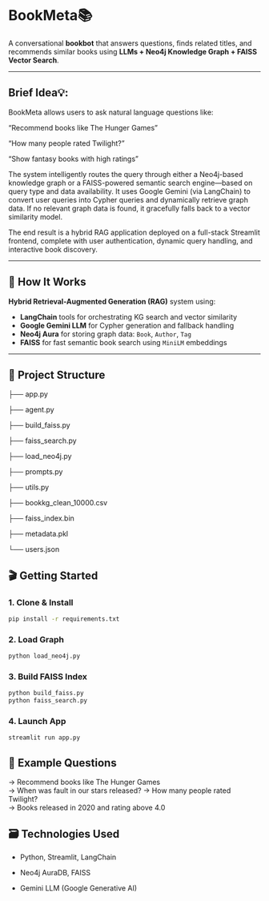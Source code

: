 # BookMeta📚
A conversational **bookbot** that answers questions, finds related titles, and recommends similar books using **LLMs + Neo4j Knowledge Graph + FAISS Vector Search**.

---

## Brief Idea💡:
BookMeta allows users to ask natural language questions like:

  “Recommend books like The Hunger Games”
  
  “How many people rated Twilight?”
  
  “Show fantasy books with high ratings”

The system intelligently routes the query through either a Neo4j-based knowledge graph or a FAISS-powered semantic search engine—based on query type and data availability. It uses Google Gemini (via LangChain) to convert user queries into Cypher queries and dynamically retrieve graph data. If no relevant graph data is found, it gracefully falls back to a vector similarity model.

The end result is a hybrid RAG application deployed on a full-stack Streamlit frontend, complete with user authentication, dynamic query handling, and interactive book discovery.

---

## 🧩 How It Works  
**Hybrid Retrieval-Augmented Generation (RAG)** system using:
- **LangChain** tools for orchestrating KG search and vector similarity
- **Google Gemini LLM** for Cypher generation and fallback handling
- **Neo4j Aura** for storing graph data: `Book`, `Author`, `Tag`
- **FAISS** for fast semantic book search using `MiniLM` embeddings

---

## 🚀 Project Structure

├── app.py

├── agent.py

├── build_faiss.py

├── faiss_search.py

├── load_neo4j.py

├── prompts.py

├── utils.py

├── bookkg_clean_10000.csv

├── faiss_index.bin

├── metadata.pkl

└── users.json

## 🎬 Getting Started

### 1. Clone & Install  
```bash
pip install -r requirements.txt
```
### 2. Load Graph
```bash
python load_neo4j.py
```
### 3. Build FAISS Index
```bash
python build_faiss.py
python faiss_search.py
```
### 4. Launch App
```bash
streamlit run app.py
```
## 💭 Example Questions

→ Recommend books like The Hunger Games  
→ When was fault in our stars released? 
→ How many people rated Twilight?  
→ Books released in 2020 and rating above 4.0

## 🗃️ Technologies Used
- Python, Streamlit, LangChain

- Neo4j AuraDB, FAISS

- Gemini LLM (Google Generative AI)


